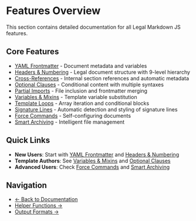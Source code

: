 # Features Overview

This section contains detailed documentation for all Legal Markdown JS features.

## Core Features

- [YAML Frontmatter](yaml-frontmatter.md) - Document metadata and variables
- [Headers & Numbering](headers-numbering.md) - Legal document structure with
  9-level hierarchy
- [Cross-References](cross-references.md) - Internal section references and
  automatic metadata
- [Optional Clauses](optional-clauses.md) - Conditional content with multiple
  syntaxes
- [Partial Imports](partial-imports.md) - File inclusion and frontmatter merging
- [Variables & Mixins](mixins-variables.md) - Template variable substitution
- [Template Loops](template-loops.md) - Array iteration and conditional blocks
- [Signature Lines](signature-lines.md) - Automatic detection and styling of
  signature lines
- [Force Commands](force-commands.md) - Self-configuring documents
- [Smart Archiving](smart-archiving.md) - Intelligent file management

## Quick Links

- **New Users**: Start with [YAML Frontmatter](yaml-frontmatter.md) and
  [Headers & Numbering](headers-numbering.md)
- **Template Authors**: See [Variables & Mixins](mixins-variables.md) and
  [Optional Clauses](optional-clauses.md)
- **Advanced Users**: Check [Force Commands](force-commands.md) and
  [Smart Archiving](smart-archiving.md)

## Navigation

- [← Back to Documentation](../README.md)
- [Helper Functions →](../helpers/README.md)
- [Output Formats →](../output/README.md)
